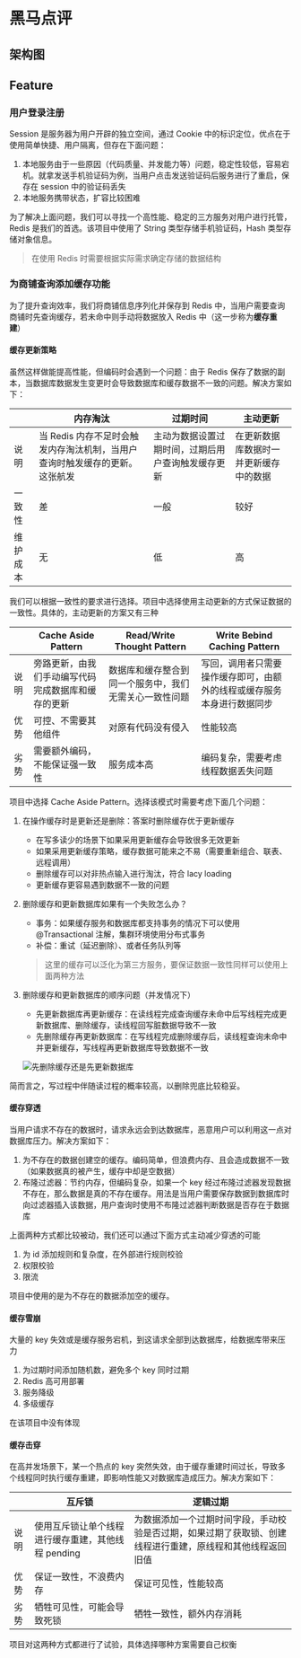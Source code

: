 #  黑马点评



## 架构图



## Feature

###  用户登录注册

Session 是服务器为用户开辟的独立空间，通过 Cookie 中的标识定位，优点在于使用简单快捷、用户隔离，但存在下面问题：
1. 本地服务由于一些原因（代码质量、并发能力等）问题，稳定性较低，容易宕机。就拿发送手机验证码为例，当用户点击发送验证码后服务进行了重启，保存在 session 中的验证码丢失
2. 本地服务携带状态，扩容比较困难

为了解决上面问题，我们可以寻找一个高性能、稳定的三方服务对用户进行托管，Redis 是我们的首选。该项目中使用了 String 类型存储手机验证码，Hash 类型存储对象信息。

> 在使用 Redis 时需要根据实际需求确定存储的数据结构





### 为商铺查询添加缓存功能

为了提升查询效率，我们将商铺信息序列化并保存到 Redis 中，当用户需要查询商铺时先查询缓存，若未命中则手动将数据放入 Redis 中（这一步称为**缓存重建**）

#### 缓存更新策略

虽然这样做能提高性能，但编码时会遇到一个问题：由于 Redis 保存了数据的副本，当数据库数据发生变更时会导致数据库和缓存数据不一致的问题。解决方案如下：

|          | 内存淘汰                                                     | 过期时间                                           | 主动更新                               |
| -------- | ------------------------------------------------------------ | -------------------------------------------------- | -------------------------------------- |
| 说明     | 当 Redis 内存不足时会触发内存淘汰机制，当用户查询时触发缓存的更新。这张航发 | 主动为数据设置过期时间，过期后用户查询触发缓存更新 | 在更新数据库数据时一并更新缓存中的数据 |
| 一致性   | 差                                                           | 一般                                               | 较好                                   |
| 维护成本 | 无                                                           | 低                                                 | 高                                     |

我们可以根据一致性的要求进行选择。项目中选择使用主动更新的方式保证数据的一致性。具体的，主动更新的方案又有三种

|      | Cache Aside Pattern                                | Read/Write Thought Pattern                             | Write Bebind Caching Pattern                                 |
| ---- | -------------------------------------------------- | ------------------------------------------------------ | ------------------------------------------------------------ |
| 说明 | 旁路更新，由我们手动编写代码完成数据库和缓存的更新 | 数据库和缓存整合到同一个服务中，我们无需关心一致性问题 | 写回，调用者只需要操作缓存即可，由额外的线程或缓存服务本身进行数据同步 |
| 优势 | 可控、不需要其他组件                               | 对原有代码没有侵入                                     | 性能较高                                                     |
| 劣势 | 需要额外编码，不能保证强一致性                     | 服务成本高                                             | 编码复杂，需要考虑线程数据丢失问题                           |

项目中选择 Cache Aside Pattern。选择该模式时需要考虑下面几个问题：

   1. 在操作缓存时是更新还是删除：答案时删除缓存优于更新缓存

      * 在写多读少的场景下如果采用更新缓存会导致很多无效更新
      * 如果采用更新缓存策略，缓存数据可能来之不易（需要重新组合、联表、远程调用）
      * 删除缓存可以对非热点输入进行淘汰，符合 lacy loading
      * 更新缓存更容易遇到数据不一致的问题

   2. 删除缓存和更新数据库如果有一个失败怎么办？

      * 事务：如果缓存服务和数据库都支持事务的情况下可以使用 @Transactional 注解，集群环境使用分布式事务
      * 补偿：重试（延迟删除）、或者任务队列等

      > 这里的缓存可以泛化为第三方服务，要保证数据一致性同样可以使用上面两种方法

   3. 删除缓存和更新数据库的顺序问题（并发情况下）

      * 先更新数据库再更新缓存：在读线程完成查询缓存未命中后写线程完成更新数据库、删除缓存，读线程回写脏数据导致不一致
      * 先删除缓存再更新数据库：在写线程完成删除缓存后，读线程查询未命中并更新缓存，写线程再更新数据库导致数据不一致

      ![先删除缓存还是先更新数据库](D:\Project\hmdp\hm-dianping\assets\image-20221223121121053.png)

简而言之，写过程中伴随读过程的概率较高，以删除兜底比较稳妥。



#### 缓存穿透

当用户请求不存在的数据时，请求永远会到达数据库，恶意用户可以利用这一点对数据库压力。解决方案如下：

1. 为不存在的数据创建空的缓存。编码简单，但浪费内存、且会造成数据不一致（如果数据真的被产生，缓存中却是空数据）
2. 布隆过滤器：节约内存，但编码复杂，如果一个 key 经过布隆过滤器发现数据不存在，那么数据是真的不存在缓存。用法是当用户需要保存数据到数据库时向过滤器插入该数据，用户查询时使用不布隆过滤器判断数据是否存在于数据库

上面两种方式都比较被动，我们还可以通过下面方式主动减少穿透的可能

1. 为 id 添加规则和复杂度，在外部进行规则校验
2. 权限校验
3. 限流

项目中使用的是为不存在的数据添加空的缓存。

#### 缓存雪崩

大量的 key 失效或是缓存服务宕机，到这请求全部到达数据库，给数据库带来压力

1. 为过期时间添加随机数，避免多个 key 同时过期
2. Redis 高可用部署
3. 服务降级
4. 多级缓存

在该项目中没有体现

#### 缓存击穿

在高并发场景下，某一个热点的 key 突然失效，由于缓存重建时间过长，导致多个线程同时执行缓存重建，即影响性能又对数据库造成压力。解决方案如下：

|      | 互斥锁                                             | 逻辑过期                                                     |
| ---- | -------------------------------------------------- | ------------------------------------------------------------ |
| 说明 | 使用互斥锁让单个线程进行缓存重建，其他线程 pending | 为数据添加一个过期时间字段，手动校验是否过期，如果过期了获取锁、创建线程进行重建，原线程和其他线程返回旧值 |
| 优势 | 保证一致性，不浪费内存                             | 保证可见性，性能较高                                         |
| 劣势 | 牺牲可见性，可能会导致死锁                         | 牺牲一致性，额外内存消耗                                     |

项目对这两种方式都进行了试验，具体选择哪种方案需要自己权衡
